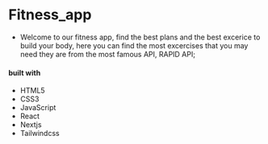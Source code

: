 # Fitness_app

- Welcome to our fitness app, find the best plans and the best excerice to build your body, here you can find the most
excercises that you may need they are from the most famous API, RAPID API;

#### built with
- HTML5
- CSS3
- JavaScript
- React
- Nextjs
- Tailwindcss